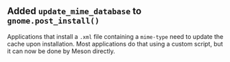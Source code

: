 ## Added `update_mime_database` to `gnome.post_install()`

Applications that install a `.xml` file containing a `mime-type` need to update
the cache upon installation. Most applications do that using a custom script,
but it can now be done by Meson directly.
